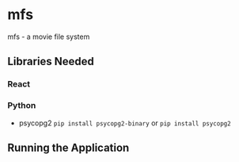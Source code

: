 # mfs
mfs - a movie file system

## Libraries Needed
### React
### Python
- psycopg2 `pip install psycopg2-binary` or `pip install psycopg2`

## Running the Application
